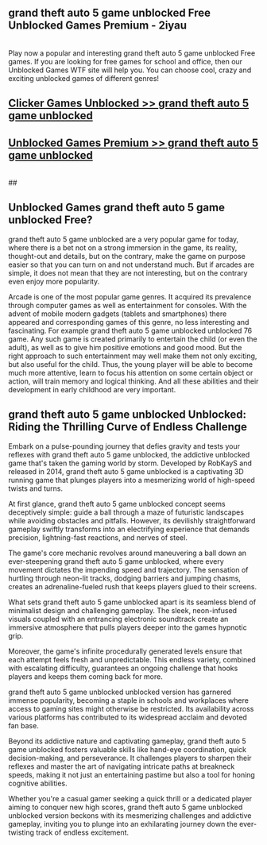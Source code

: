 ## grand theft auto 5 game unblocked Free Unblocked Games Premium - 2iyau <br>
<br>
Play now a popular and interesting grand theft auto 5 game unblocked Free games. If you are looking for free games for school and office, then our Unblocked Games WTF site will help you. You can choose cool, crazy and exciting unblocked games of different genres!


##  [Clicker Games Unblocked >> grand theft auto 5 game unblocked](http://freeplayer.one?title=grand_theft_auto_5_game_unblocked&ref=05)

##  [Unblocked Games Premium >> grand theft auto 5 game unblocked](http://freeplayer.one?title=grand_theft_auto_5_game_unblocked&ref=05)
  <br>
  ##



## Unblocked Games grand theft auto 5 game unblocked Free?

grand theft auto 5 game unblocked are a very popular game for today, where there is a bet not on a strong immersion in the game, its reality, thought-out and details, but on the contrary, make the game on purpose easier so that you can turn on and not understand much. But if arcades are simple, it does not mean that they are not interesting, but on the contrary even enjoy more popularity.

Arcade is one of the most popular game genres. It acquired its prevalence through computer games as well as entertainment for consoles. With the advent of mobile modern gadgets (tablets and smartphones) there appeared and corresponding games of this genre, no less interesting and fascinating. For example grand theft auto 5 game unblocked unblocked 76 game. Any such game is created primarily to entertain the child (or even the adult), as well as to give him positive emotions and good mood. But the right approach to such entertainment may well make them not only exciting, but also useful for the child. Thus, the young player will be able to become much more attentive, learn to focus his attention on some certain object or action, will train memory and logical thinking. And all these abilities and their development in early childhood are very important.

##  grand theft auto 5 game unblocked Unblocked: Riding the Thrilling Curve of Endless Challenge

Embark on a pulse-pounding journey that defies gravity and tests your reflexes with grand theft auto 5 game unblocked, the addictive unblocked game that's taken the gaming world by storm. Developed by RobKayS and released in 2014, grand theft auto 5 game unblocked is a captivating 3D running game that plunges players into a mesmerizing world of high-speed twists and turns.

At first glance, grand theft auto 5 game unblocked concept seems deceptively simple: guide a ball through a maze of futuristic landscapes while avoiding obstacles and pitfalls. However, its devilishly straightforward gameplay swiftly transforms into an electrifying experience that demands precision, lightning-fast reactions, and nerves of steel.

The game's core mechanic revolves around maneuvering a ball down an ever-steepening grand theft auto 5 game unblocked, where every movement dictates the impending speed and trajectory. The sensation of hurtling through neon-lit tracks, dodging barriers and jumping chasms, creates an adrenaline-fueled rush that keeps players glued to their screens.

What sets grand theft auto 5 game unblocked apart is its seamless blend of minimalist design and challenging gameplay. The sleek, neon-infused visuals coupled with an entrancing electronic soundtrack create an immersive atmosphere that pulls players deeper into the games hypnotic grip.

Moreover, the game's infinite procedurally generated levels ensure that each attempt feels fresh and unpredictable. This endless variety, combined with escalating difficulty, guarantees an ongoing challenge that hooks players and keeps them coming back for more.

grand theft auto 5 game unblocked unblocked version has garnered immense popularity, becoming a staple in schools and workplaces where access to gaming sites might otherwise be restricted. Its availability across various platforms has contributed to its widespread acclaim and devoted fan base.

Beyond its addictive nature and captivating gameplay, grand theft auto 5 game unblocked fosters valuable skills like hand-eye coordination, quick decision-making, and perseverance. It challenges players to sharpen their reflexes and master the art of navigating intricate paths at breakneck speeds, making it not just an entertaining pastime but also a tool for honing cognitive abilities.

Whether you're a casual gamer seeking a quick thrill or a dedicated player aiming to conquer new high scores, grand theft auto 5 game unblocked unblocked version beckons with its mesmerizing challenges and addictive gameplay, inviting you to plunge into an exhilarating journey down the ever-twisting track of endless excitement.